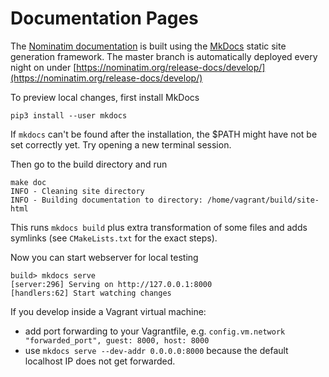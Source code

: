 # Documentation Pages

The [Nominatim documentation](https://nominatim.org/release-docs/develop/) is built using the [MkDocs](https://www.mkdocs.org/) static site generation framework. The master branch is automatically deployed every night on under [https://nominatim.org/release-docs/develop/](https://nominatim.org/release-docs/develop/)

To preview local changes, first install MkDocs

```
pip3 install --user mkdocs
```

If `mkdocs` can't be found after the installation, the $PATH might have not
be set correctly yet. Try opening a new terminal session.


Then go to the build directory and run

```
make doc
INFO - Cleaning site directory
INFO - Building documentation to directory: /home/vagrant/build/site-html
```

This runs `mkdocs build` plus extra transformation of some files and adds
symlinks (see `CMakeLists.txt` for the exact steps).

Now you can start webserver for local testing

```
build> mkdocs serve
[server:296] Serving on http://127.0.0.1:8000
[handlers:62] Start watching changes
```

If you develop inside a Vagrant virtual machine:

 * add port forwarding to your Vagrantfile,
   e.g. `config.vm.network "forwarded_port", guest: 8000, host: 8000`
 * use `mkdocs serve --dev-addr 0.0.0.0:8000` because the default localhost
   IP does not get forwarded.

